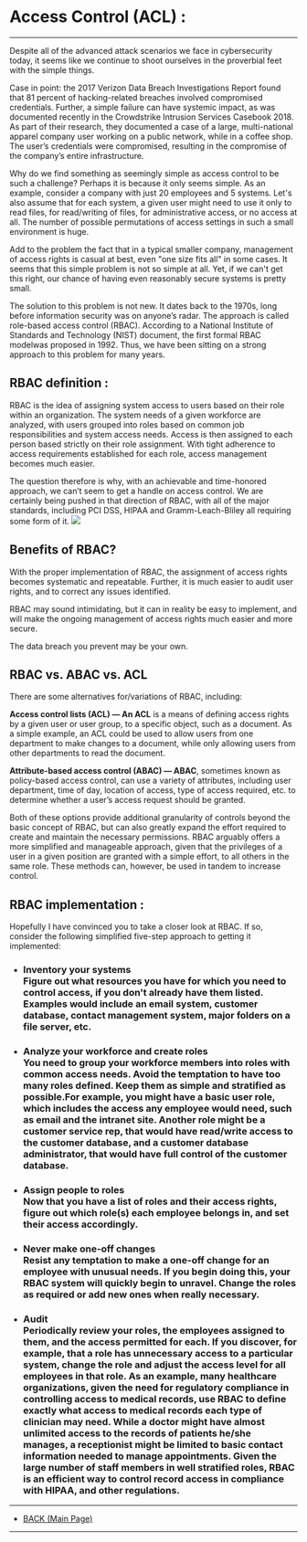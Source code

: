 # **Access Control (ACL) :**

---

Despite all of the advanced attack scenarios we face in cybersecurity today, it seems like we continue to shoot ourselves in the proverbial feet with the simple things.

Case in point: the 2017 Verizon Data Breach Investigations Report found that 81 percent of hacking-related breaches involved compromised credentials.  Further, a simple failure can have systemic impact, as was documented recently in the Crowdstrike Intrusion Services Casebook 2018.  As part of their research, they documented a case of a large, multi-national apparel company user working on a public network, while in a coffee shop.  The user’s credentials were compromised, resulting in the compromise of the company’s entire infrastructure.

Why do we find something as seemingly simple as access control to be such a challenge? Perhaps it is because it only seems simple. As an example, consider a company with just 20 employees and 5 systems. Let's also assume that for each system, a given user might need to use it only to read files, for read/writing of files, for administrative access, or no access at all. The number of possible permutations of access settings in such a small environment is huge.

Add to the problem the fact that in a typical smaller company, management of access rights is casual at best, even "one size fits all" in some cases. It seems that this simple problem is not so simple at all. Yet, if we can't get this right, our chance of having even reasonably secure systems is pretty small.


The solution to this problem is not new. It dates back to the 1970s, long before information security was on anyone’s radar. The approach is called role-based access control (RBAC). According to a National Institute of Standards and Technology (NIST) document, the first formal RBAC modelwas proposed in 1992. Thus, we have been sitting on a strong approach to this problem for many years.

## **RBAC definition :**
RBAC is the idea of assigning system access to users based on their role within an organization. The system needs of a given workforce are analyzed, with users grouped into roles based on common job responsibilities and system access needs. Access is then assigned to each person based strictly on their role assignment. With tight adherence to access requirements established for each role, access management becomes much easier.

The question therefore is why, with an achievable and time-honored approach, we can’t seem to get a handle on access control. We are certainly being pushed in that direction of RBAC, with all of the major standards, including PCI DSS, HIPAA and Gramm-Leach-Bliley all requiring some form of it.
![](https://www.imperva.com/learn/wp-content/uploads/sites/13/2020/02/access-control-list.jpg)

## **Benefits of RBAC?**
With the proper implementation of RBAC, the assignment of access rights becomes systematic and repeatable. Further, it is much easier to audit user rights, and to correct any issues identified.

RBAC may sound intimidating, but it can in reality be easy to implement, and will make the ongoing management of access rights much easier and more secure.

The data breach you prevent may be your own.

## **RBAC vs. ABAC vs. ACL**
There are some alternatives for/variations of RBAC, including:

**Access control lists (ACL) — An ACL** is a means of defining access rights by a given user or user group, to a specific object, such as a document.  As a simple example, an ACL could be used to allow users from one department to make changes to a document, while only allowing users from other departments to read the document.

**Attribute-based access control (ABAC) — ABAC**, sometimes known as policy-based access control, can use a variety of attributes, including user department, time of day, location of access, type of access required, etc. to determine whether a user’s access request should be granted.

Both of these options provide additional granularity of controls beyond the basic concept of RBAC, but can also greatly expand the effort required to create and maintain the necessary permissions.  RBAC arguably offers a more simplified and manageable approach, given that the privileges of a user in a given position are granted with a simple effort, to all others in the same role.  These methods can, however, be used in tandem to increase control.

## **RBAC implementation :** 
Hopefully I have convinced you to take a closer look at RBAC. If so, consider the following simplified five-step approach to getting it implemented:

- ### **Inventory your systems** <br/>Figure out what resources you have for which you need to control access, if you don't already have them listed. Examples would include an email system, customer database, contact management system, major folders on a file server, etc. 

- ### **Analyze your workforce and create roles**<br/>You need to group your workforce members into roles with common access needs.  Avoid the temptation to have too many roles defined. Keep them as simple and stratified as possible.For example, you might have a basic user role, which includes the access any employee would need, such as email and the intranet site. Another role might be a customer service rep, that would have read/write access to the customer database, and a customer database administrator, that would have full control of the customer database. 

- ### **Assign people to roles**<br/>Now that you have a list of roles and their access rights, figure out which role(s) each employee belongs in, and set their access accordingly. 

- ### **Never make one-off changes**<br/>Resist any temptation to make a one-off change for an employee with unusual needs. If you begin doing this, your RBAC system will quickly begin to unravel. Change the roles as required or add new ones when really necessary. 

- ### **Audit**<br/>Periodically review your roles, the employees assigned to them, and the access permitted for each. If you discover, for example, that a role has unnecessary access to a particular system, change the role and adjust the access level for all employees in that role. As an example, many healthcare organizations, given the need for regulatory compliance in controlling access to medical records, use RBAC to define exactly what access to medical records each type of clinician may need.  While a doctor might have almost unlimited access to the records of patients he/she manages, a receptionist might be limited to basic contact information needed to manage appointments.  Given the large number of staff members in well stratified roles, RBAC is an efficient way to control record access in compliance with HIPAA, and other regulations.

---
- [BACK (Main Page)](./README.md)
---

